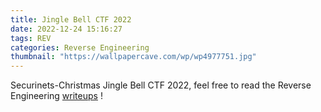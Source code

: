 ```yaml
---
title: Jingle Bell CTF 2022
date: 2022-12-24 15:16:27
tags: REV
categories: Reverse Engineering
thumbnail: "https://wallpapercave.com/wp/wp4977751.jpg"
---
```



Securinets-Christmas Jingle Bell CTF 2022, feel free to read the Reverse Engineering [writeups](../../../../Securinets-Christmas) !

